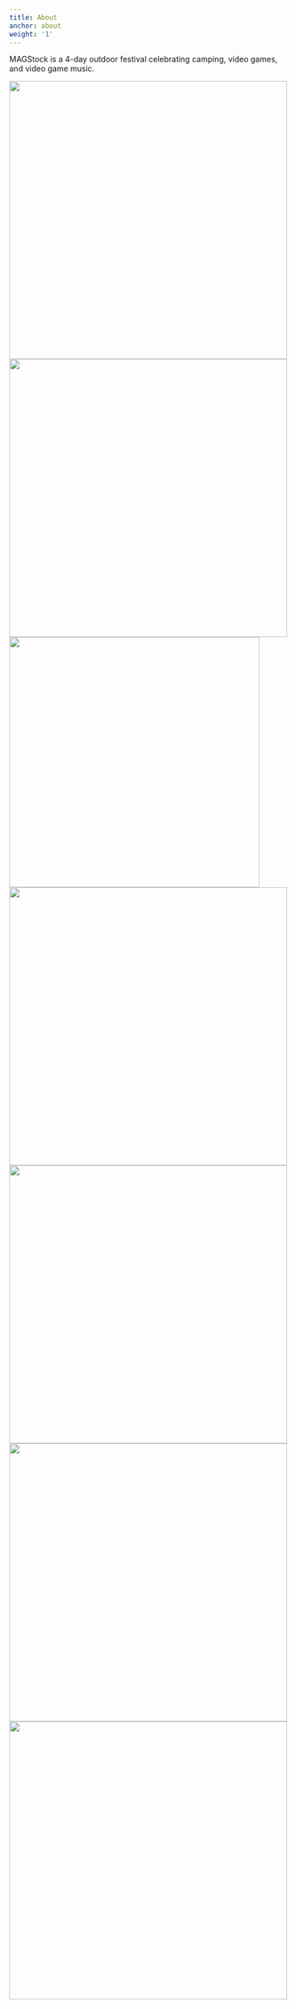 ```yaml
---
title: About
anchor: about
weight: '1'
---
```

MAGStock is a 4-day outdoor festival celebrating camping, video games, and video game music.

<div><img src="https://magstock.org/img/uploads/magstock_steve_4.jpg" width="500"><img src="https://magstock.org/img/uploads/magstock_steve_2.jpg" width="500"><img src="https://magstock.org/img/uploads/magstock8.jpg" height="450"><img src="https://magstock.org/img/uploads/magstock_steve_3.jpg" width="500"><img src="https://magstock.org/img/uploads/magstock_steve_1.jpg" width="500"></div>

<img src="https://magstock.org/img/uploads/magstock_steve_5.jpg" width="500">

<img src="https://magstock.org/img/uploads/magstock_steve_6.jpg" width="500">
